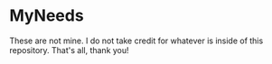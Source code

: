 # MyNeeds

These are not mine. I do not take credit for whatever is inside of this repository. That's all, thank you!
